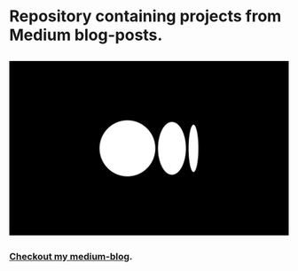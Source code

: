 # Repository containing projects from Medium blog-posts.
![img.png](img.png)
---
### [Checkout my medium-blog](https://java-jedi.medium.com/).
